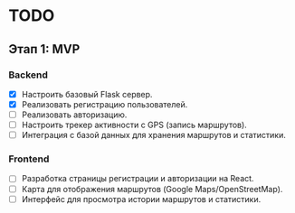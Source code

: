 # TODO

## Этап 1: MVP

### Backend
- [x] Настроить базовый Flask сервер.
- [x] Реализовать регистрацию пользователей.
- [ ] Реализовать авторизацию.
- [ ] Настроить трекер активности с GPS (запись маршрутов).
- [ ] Интеграция с базой данных для хранения маршрутов и статистики.

### Frontend
- [ ] Разработка страницы регистрации и авторизации на React.
- [ ] Карта для отображения маршрутов (Google Maps/OpenStreetMap).
- [ ] Интерфейс для просмотра истории маршрутов и статистики.

